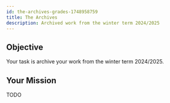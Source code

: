 ```yaml
---
id: the-archives-grades-1748958759
title: The Archives
description: Archived work from the winter term 2024/2025
---
```


## Objective

Your task is archive your work from the winter term 2024/2025.

## Your Mission

TODO